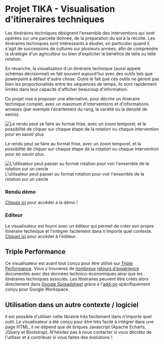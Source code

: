# Projet TIKA - Visualisation d'itineraires techniques

Les itinéraires techniques désignent l'ensemble des interventions qui sont opérées sur une parcelle donnée, de la préparation du sol à la récolte. Les itinéraires techniques sont intéressants à étudier, en particulier quand il s'agit de successions de cultures sur plusieurs années, afin de comprendre la stratégie d'un agriculteur ou bien d'expliciter le bénéfice de telle ou telle rotation.

En revanche, la visualisation d'un itinéraire technique (aussi appelé schémas décisionnel) se fait souvent aujourd'hui avec des outils tels que powerpoint à défaut d'autre chose. Outre le fait que ces outils ne gèrent pas bien les proportionalités entre les séquences de temps, ils sont rapidement limités dans leur capacité d'afficher beaucoup d'information.

Ce projet vise à proposer une alternative, pour décrire un itinéraire technique complet, avec un maximum d'interventions et d'informations annexes (par exemple l'écartement du rang, la variété ou la densité de semis).

![Le rendu peut se faire au format frise, avec un zoom temporel, et la possibilité de cliquer sur chaque étape de la rotation ou chaque intervention pour en savoir plus](https://www.osfarm.org/itineraire-technique/images/rendu_frise.png)

Le rendu peut se faire au format frise, avec un zoom temporel, et la possibilité de cliquer sur chaque étape de la rotation ou chaque intervention pour en savoir plus.

![L'utilisateur peut passer au format rotation pour voir l'ensemble de la rotation sur un cercle](https://www.osfarm.org/itineraire-technique/images/rendu_rotation.png)
L'utilisateur peut passer au format rotation pour voir l'ensemble de la rotation sur un cercle

### Rendu démo
[Cliquez ici](https://osfarm.github.io/itineraire-technique/rendu_statique_1.html) pour accéder à la démo !
### Editeur
Le visualisateur est fourni avec un éditeur qui permet de créer son propre itinéraire technique et l'intégrer facilement dans n'importe quel contexte. [Cliquez ici](https://www.osfarm.org/itineraire-technique/editor.html) pour accéder à l'éditeur.

 ## Triple Performance
 Ce visualisateur est avant tout conçu pour être utilisé sur [Triple Performance](https://wiki.tripleperformance.fr/). Vous y trouverez de [nombreux](https://wiki.tripleperformance.fr/wiki/Retours_d%27exp%C3%A9rience) [retours d'expérience](https://wiki.tripleperformance.fr/wiki/Ferme_de_Longueil) documentés avec des données technico-économiques ainsi que les itinéraires techniques associés. Les itinéraires peuvent être créés alors directement dans [Google Spreadsheet](https://wiki.tripleperformance.fr/wiki/Aide:Ins%C3%A9rer_des_graphiques_dans_une_page) grâce à l'[add-on](https://workspace.google.com/marketplace/app/triple_performance/427792115089) spécifiquement conçu pour Google Workspace.

## Utilisation dans un autre contexte / logiciel
Il est possible d'utiliser cette librairie très facilement dans n'importe quel outil. Le visualisateur a été conçu pour être très facile à intégrer dans une page HTML, il ne dépend que de briques Javascript (Apache Echarts, JQuery et Bootstrap). N'hésitez pas à nous contacter si vous décidez de l'utiliser et à contribuer si vous faites des évolutions !
